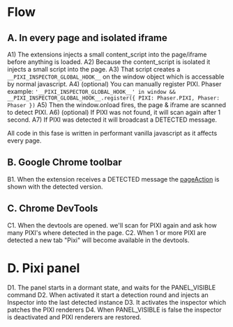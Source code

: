 
# Flow

## A. In every page and isolated iframe

A1) The extensions injects a small content_script into the page/iframe before anything is loaded.
A2) Because the content_script is isolated it injects a small script into the page.
A3) That script creates a `__PIXI_INSPECTOR_GLOBAL_HOOK__` on the window object which is accessable by normal javascript.
A4) (optional) You can manually register PIXI. Phaser example: `'__PIXI_INSPECTOR_GLOBAL_HOOK__' in window && __PIXI_INSPECTOR_GLOBAL_HOOK__.register({ PIXI: Phaser.PIXI, Phaser: Phaser })`
A5) Then the window.onload fires, the page & iframe are scanned to detect PIXI.
A6) (optional) If PIXI was not found, it will scan again after 1 second.
A7) If PIXI was detected it will broadcast a DETECTED message.

All code in this fase is written in performant vanilla javascript as it affects every page.

## B. Google Chrome toolbar
B1. When the extension receives a DETECTED message the [pageAction](https://developer.chrome.com/extensions/pageAction) is shown with the detected version.

## C. Chrome DevTools
C1. When the devtools are opened. we'll scan for PIXI again and ask how many PIXI's where detected in the page.
C2. When 1 or more PIXI are detected a new tab "Pixi" will become available in the devtools.

# D. Pixi panel
D1. The panel starts in a dormant state, and waits for the PANEL_VISIBLE command
D2. When activated it start a detection round and injects an Inspector into the last detected instance
D3. It activates the inspector which patches the PIXI renderers
D4. When PANEL_VISIBLE is false the inspector is deactivated and PIXI renderers are restored.